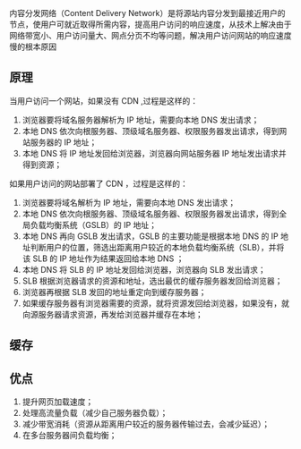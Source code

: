 内容分发网络（Content Delivery Network）是将源站内容分发到最接近用户的节点，使用户可就近取得所需内容，提高用户访问的响应速度，从技术上解决由于网络带宽小、用户访问量大、网点分页不均等问题，解决用户访问网站的响应速度慢的根本原因

## 原理

当用户访问一个网站，如果没有 CDN ,过程是这样的：

1. 浏览器要将域名服务器解析为 IP 地址，需要向本地 DNS 发出请求；
2. 本地 DNS 依次向根服务器、顶级域名服务器、权限服务器发出请求，得到网站服务器的 IP 地址；
3. 本地 DNS 将 IP 地址发回给浏览器，浏览器向网站服务器 IP 地址发出请求并得到资源；

如果用户访问的网站部署了 CDN ，过程是这样的：

1. 浏览器要将域名解析为 IP 地址，需要向本地 DNS 发出请求；
2. 本地 DNS 依次向根服务器、顶级域名服务器、权限服务器发出请求，得到全局负载均衡系统（GSLB）的 IP 地址；
3. 本地 DNS 再向 GSLB 发出请求，GSLB 的主要功能是根据本地 DNS 的 IP 地址判断用户的位置，筛选出距离用户较近的本地负载均衡系统（SLB），并将该 SLB 的 IP 地址作为结果返回给本地 DNS ；
4. 本地 DNS 将 SLB 的 IP 地址发回给浏览器，浏览器向 SLB 发出请求；
5. SLB 根据浏览器请求的资源和地址，选出最优的缓存服务器发回给浏览器；
6. 浏览器再根据 SLB 发回的地址重定向到缓存服务器；
7. 如果缓存服务器有浏览器需要的资源，就将资源发回给浏览器，如果没有，就向源服务器请求资源，再发给浏览器并缓存在本地；

## 缓存

## 优点

1. 提升网页加载速度；
2. 处理高流量负载（减少自己服务器负载）；
3. 减少带宽消耗（资源从距离用户较近的服务器传输过去，会减少延迟）；
4. 在多台服务器间负载均衡；